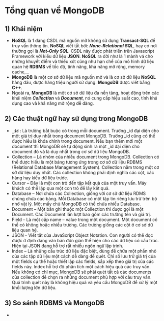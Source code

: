 # Tổng quan về MongoDB
## **1) Khái niệm**
- **NoSQL** là 1 dạng CSDL mã nguồn mở không sử dụng **Transact-SQL** để truy vấn thông tin. **NoSQL** viết tắt bởi: ***None-Relational SQL***, hay có nơi thường gọi là ***Not-Only SQL***. CSDL này được phát triển trên Javascript Framework với kiểu dữ liệu **JSON**. **NoSQL** ra đời như là 1 mảnh vá cho những khuyết điểm và thiếu xót cũng như hạn chế của mô hình dữ liệu quan hệ **RDBMS** về tốc độ, tính năng, khả năng mở rộng, memory cache,...
- **MongoDB** là một cơ sở dữ liệu mã nguồn mở và là cơ sở dữ liệu **NoSQL** hàng đầu, được hàng triệu người sử dụng. **MongoDB** được viết bằng **C++**.
- Ngoài ra, **MongoDB** là một cơ sở dữ liệu đa nền tảng, hoạt động trên các khái niệm ***Collection*** và ***Document***, nó cung cấp hiệu suất cao, tính khả dụng cao và khả năng mở rộng dễ dàng.
## **2) Các thuật ngữ hay sử dụng trong MongoDB**
- **`_id`** : Là trường bắt buộc có trong mỗi document. Trường _id đại diện cho một giá trị duy nhất trong document MongoDB. Trường _id cũng có thể được hiểu là khóa chính trong document. Nếu bạn thêm mới một document thì MongoDB sẽ tự động sinh ra một _id đại diện cho document đó và là duy nhất trong cơ sở dữ liệu MongoDB.
- Collection – Là nhóm của nhiều document trong MongoDB. Collection có thể được hiểu là một bảng tương ứng trong cơ sở dữ liệu RDBMS (Relational Database Management System). Collection nằm trong một cơ sở dữ liệu duy nhất. Các collection không phải định nghĩa các cột, các hàng hay kiểu dữ liệu trước.
- Cursor – Đây là một con trỏ đến tập kết quả của một truy vấn. Máy khách có thể lặp qua một con trỏ để lấy kết quả.
- Database – Nơi chứa các Collection, giống với cơ sở dữ liệu RDMS chúng chứa các bảng. Mỗi Database có một tập tin riêng lưu trữ trên bộ nhớ vật lý. Một mấy chủ MongoDB có thể chứa nhiều Database.
- Document – Một bản ghi thuộc một Collection thì được gọi là một Document. Các Document lần lượt bao gồm các trường tên và giá trị.
- Field – Là một cặp name – value trong một document. Một document có thể có không hoặc nhiều trường. Các trường giống các cột ở cơ sở dữ liệu quan hệ.
- JSON – Viết tắt của JavaScript Object Notation. Con người có thể đọc được ở định dạng văn bản đơn giản thể hiện cho các dữ liệu có cấu trúc. Hiện tại JSON đang hỗ trợ rất nhiều ngôn ngữ lập trình.
- Index – Là những cấu trúc dữ liệu đặc biệt, dùng để chứa một phần nhỏ của các tập dữ liệu một cách dễ dàng để quét. Chỉ số lưu trữ giá trị của một fields cụ thể hoặc thiết lập các fields, sắp xếp theo giá trị của các fields này. Index hỗ trợ độ phân tích một cách hiệu quả các truy vấn. Nếu không có chỉ mục, MongoDB sẽ phải quét tất cả các documents của collection để chọn ra những document phù hợp với câu truy vấn. Quá trình quét này là không hiệu quả và yêu cầu MongoDB để xử lý một khối lượng lớn dữ liệu.
## **3) So sánh RDBMS và MongoDB**
- 
